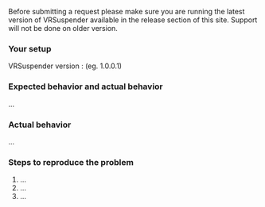 Before submitting a request please make sure you are running the latest version of VRSuspender
available in the release section of this site. Support will not be done on older version.

### Your setup 

VRSuspender version : (eg. 1.0.0.1)

### Expected behavior and actual behavior

...

### Actual behavior

...

### Steps to reproduce the problem

1) ...
2) ...
3) ...

